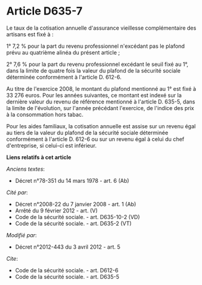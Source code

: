 # Article D635-7

Le taux de la cotisation annuelle d'assurance vieillesse complémentaire des artisans est fixé à : 

1° 7,2 % pour la part du revenu professionnel n'excédant pas le plafond prévu au quatrième alinéa du présent article ; 

2° 7,6 % pour la part du revenu professionnel excédant le seuil fixé au 1°, dans la limite de quatre fois la valeur du
plafond de la sécurité sociale déterminée conformément à l'article D. 612-6. 

Au titre de l'exercice 2008, le montant du plafond mentionné au 1° est fixé à 33 276 euros. Pour les années suivantes, ce
montant est indexé sur la dernière valeur du revenu de référence mentionné à l'article D. 635-5, dans la limite de
l'évolution, sur l'année précédant l'exercice, de l'indice des prix à la consommation hors tabac. 

Pour les aides familiaux, la cotisation annuelle est assise sur un revenu égal au tiers de la valeur du plafond de la
sécurité sociale déterminée conformément à l'article D. 612-6 ou sur un revenu égal à celui du chef d'entreprise, si celui-ci
est inférieur.

**Liens relatifs à cet article**

_Anciens textes_:

  - Décret n°78-351 du 14 mars 1978 - art. 6 (Ab)

_Cité par_:

  - Décret n°2008-22 du 7 janvier 2008 - art. 1 (Ab)
  - Arrêté du 9 février 2012 - art. (V)
  - Code de la sécurité sociale. - art. D635-10-2 (VD)
  - Code de la sécurité sociale. - art. D635-2 (VT)

_Modifié par_:

  - Décret n°2012-443 du 3 avril 2012 - art. 5

_Cite_:

  - Code de la sécurité sociale. - art. D612-6
  - Code de la sécurité sociale. - art. D635-5
